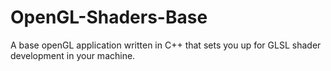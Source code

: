 # OpenGL-Shaders-Base
A base openGL application written in C++ that sets you up for GLSL shader development in your machine.
